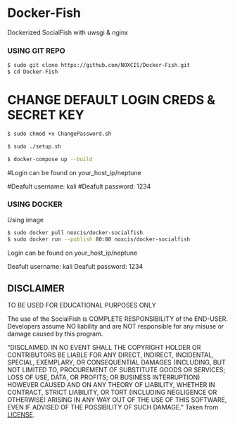 # Docker-Fish
 Dockerized SocialFish with uwsgi & nginx


### USING GIT REPO

```sh
$ sudo git clone https://github.com/NOXCIS/Docker-Fish.git
$ cd Docker-Fish
```
# CHANGE DEFAULT LOGIN CREDS & SECRET KEY

```sh
$ sudo chmod +x ChangePassword.sh

$ sudo ./setup.sh

$ docker-compose up --build
```
#Login can be found on your_host_ip/neptune 

#Deafult username: kali 
#Deafult password: 1234





### USING DOCKER


Using image
```sh
$ sudo docker pull noxcis/docker-socialfish
$ sudo docker run --publish 80:80 noxcis/docker-socialfish
```
Login can be found on your_host_ip/neptune 

Deafult username: kali 
Deafult password: 1234






## DISCLAIMER

TO BE USED FOR EDUCATIONAL PURPOSES ONLY

The use of the SocialFish is COMPLETE RESPONSIBILITY of the END-USER. Developers assume NO liability and are NOT responsible for any misuse or damage caused by this program.

"DISCLAIMED. IN NO EVENT SHALL THE COPYRIGHT HOLDER OR CONTRIBUTORS BE LIABLE
FOR ANY DIRECT, INDIRECT, INCIDENTAL, SPECIAL, EXEMPLARY, OR CONSEQUENTIAL
DAMAGES (INCLUDING, BUT NOT LIMITED TO, PROCUREMENT OF SUBSTITUTE GOODS OR
SERVICES; LOSS OF USE, DATA, OR PROFITS; OR BUSINESS INTERRUPTION) HOWEVER
CAUSED AND ON ANY THEORY OF LIABILITY, WHETHER IN CONTRACT, STRICT LIABILITY,
OR TORT (INCLUDING NEGLIGENCE OR OTHERWISE) ARISING IN ANY WAY OUT OF THE USE
OF THIS SOFTWARE, EVEN IF ADVISED OF THE POSSIBILITY OF SUCH DAMAGE."
Taken from [LICENSE](LICENSE).
